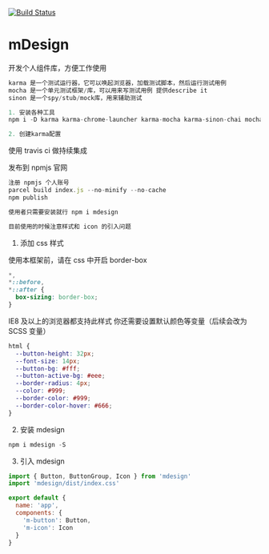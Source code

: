 [![Build Status](https://travis-ci.org/wangbing0417/mDesign.svg?branch=master)](https://travis-ci.org/wangbing0417/mDesign)

# mDesign

开发个人组件库，方便工作使用

```js
karma 是一个测试运行器，它可以唤起浏览器，加载测试脚本，然后运行测试用例
mocha 是一个单元测试框架/库，可以用来写测试用例 提供describe it
sinon 是一个spy/stub/mock库，用来辅助测试

1. 安装各种工具
npm i -D karma karma-chrome-launcher karma-mocha karma-sinon-chai mocha sinon sinon-chai karma-chai karma-chai-spies

2. 创建karma配置

```

使用 travis ci 做持续集成

发布到 npmjs 官网

```js
注册 npmjs 个人账号
parcel build index.js --no-minify --no-cache
npm publish

使用者只需要安装就行 npm i mdesign

目前使用的时候注意样式和 icon 的引入问题

```

1. 添加 css 样式

使用本框架前，请在 css 中开启 border-box

```css
*,
*::before,
*::after {
  box-sizing: border-box;
}
```

IE8 及以上的浏览器都支持此样式
你还需要设置默认颜色等变量（后续会改为 SCSS 变量）

```css
html {
  --button-height: 32px;
  --font-size: 14px;
  --button-bg: #fff;
  --button-active-bg: #eee;
  --border-radius: 4px;
  --color: #999;
  --border-color: #999;
  --border-color-hover: #666;
}
```

2. 安装 mdesign

```js
npm i mdesign -S
```

3. 引入 mdesign

```js
import { Button, ButtonGroup, Icon } from 'mdesign'
import 'mdesign/dist/index.css'

export default {
  name: 'app',
  components: {
    'm-button': Button,
    'm-icon': Icon
  }
}
```
